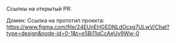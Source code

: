 Ссылкы на открытый PR: 

Домен: 
Ссылка на прототип проекта: https://www.figma.com/file/24EUnEHGEDNLdOcxg7ULwV/Chat?type=design&node-id=0-1&t=e5Bi11qCcAeUv9Ww-0
